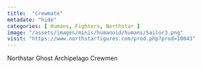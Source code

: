 ```yaml
---
title:  "Crewmate"
metadate: "hide"
categories: [ Humans, Fighters, Northstar ]
image: "/assets/images/minis/humanoid/humans/Sailor3.png"
visit: "https://www.northstarfigures.com/prod.php?prod=10843"
---
```

Northstar Ghost Archipelago Crewmen